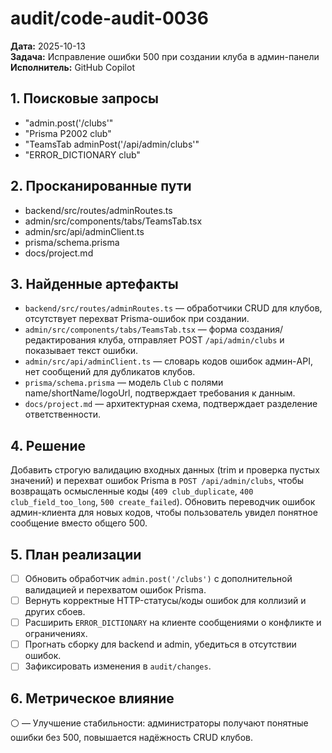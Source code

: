 # audit/code-audit-0036

**Дата:** 2025-10-13  
**Задача:** Исправление ошибки 500 при создании клуба в админ-панели  
**Исполнитель:** GitHub Copilot

## 1. Поисковые запросы
- "admin.post('/clubs'"
- "Prisma P2002 club"
- "TeamsTab adminPost('/api/admin/clubs'"
- "ERROR_DICTIONARY club"

## 2. Просканированные пути
- backend/src/routes/adminRoutes.ts
- admin/src/components/tabs/TeamsTab.tsx
- admin/src/api/adminClient.ts
- prisma/schema.prisma
- docs/project.md

## 3. Найденные артефакты
- `backend/src/routes/adminRoutes.ts` — обработчики CRUD для клубов, отсутствует перехват Prisma-ошибок при создании.
- `admin/src/components/tabs/TeamsTab.tsx` — форма создания/редактирования клуба, отправляет POST `/api/admin/clubs` и показывает текст ошибки.
- `admin/src/api/adminClient.ts` — словарь кодов ошибок админ-API, нет сообщений для дубликатов клубов.
- `prisma/schema.prisma` — модель `Club` с полями name/shortName/logoUrl, подтверждает требования к данным.
- `docs/project.md` — архитектурная схема, подтверждает разделение ответственности.

## 4. Решение
Добавить строгую валидацию входных данных (trim и проверка пустых значений) и перехват ошибок Prisma в `POST /api/admin/clubs`, чтобы возвращать осмысленные коды (`409 club_duplicate`, `400 club_field_too_long`, `500 create_failed`). Обновить переводчик ошибок админ-клиента для новых кодов, чтобы пользователь увидел понятное сообщение вместо общего 500.

## 5. План реализации
- [ ] Обновить обработчик `admin.post('/clubs')` с дополнительной валидацией и перехватом ошибок Prisma.
- [ ] Вернуть корректные HTTP-статусы/коды ошибок для коллизий и других сбоев.
- [ ] Расширить `ERROR_DICTIONARY` на клиенте сообщениями о конфликте и ограничениях.
- [ ] Прогнать сборку для backend и admin, убедиться в отсутствии ошибок.
- [ ] Зафиксировать изменения в `audit/changes`.

## 6. Метрическое влияние
⚪ — Улучшение стабильности: администраторы получают понятные ошибки без 500, повышается надёжность CRUD клубов.
